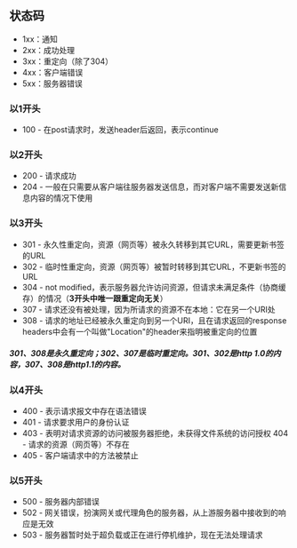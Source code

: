 ## 状态码
- 1xx：通知   
- 2xx：成功处理   
- 3xx：重定向（除了304） 
- 4xx：客户端错误   
- 5xx：服务器错误

### 以1开头
- 100 -  在post请求时，发送header后返回，表示continue
### 以2开头
- 200 - 请求成功
- 204 - 一般在只需要从客户端往服务器发送信息，而对客户端不需要发送新信息内容的情况下使用

### 以3开头
- 301 - 永久性重定向，资源（网页等）被永久转移到其它URL，需要更新书签的URL
- 302 - 临时性重定向，资源（网页等）被暂时转移到其它URL，不更新书签的URL
- 304 - not modified，表示服务器允许访问资源，但请求未满足条件（协商缓存）的情况（**3开头中唯一跟重定向无关**）
- 307 - 请求还没有被处理，因为所请求的资源不在本地：它在另一个URI处
- 308 - 请求的地址已经被永久重定向到另一个URI，且在请求返回的response headers中会有一个叫做"Location"的header来指明被重定向的位置
##### 301、308是永久重定向；302、307是临时重定向。301、302是http 1.0的内容，307、308是http1.1的内容。

### 以4开头
- 400 - 表示请求报文中存在语法错误
- 401 - 请求要求用户的身份认证
- 403 - 表明对请求资源的访问被服务器拒绝，未获得文件系统的访问授权
 404 - 请求的资源（网页等）不存在
- 405 - 客户端请求中的方法被禁止

### 以5开头
- 500 - 服务器内部错误
- 502 - 网关错误，扮演网关或代理角色的服务器，从上游服务器中接收到的响应是无效
- 503 - 服务器暂时处于超负载或正在进行停机维护，现在无法处理请求
